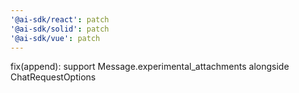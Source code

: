 ```yaml
---
'@ai-sdk/react': patch
'@ai-sdk/solid': patch
'@ai-sdk/vue': patch
---
```


fix(append): support Message.experimental_attachments alongside ChatRequestOptions
